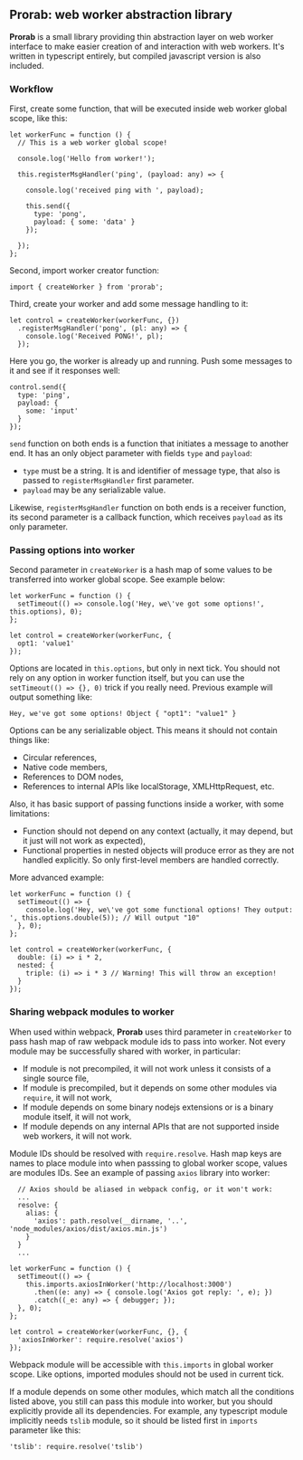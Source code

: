 ## Prorab: web worker abstraction library

**Prorab** is a small library providing thin abstraction layer on web worker interface to make easier creation of and interaction with web workers. It's written in typescript entirely, but compiled javascript version is also included.

### Workflow

First, create some function, that will be executed inside web worker global scope, like this:

```
let workerFunc = function () {
  // This is a web worker global scope!
  
  console.log('Hello from worker!');
  
  this.registerMsgHandler('ping', (payload: any) => {
  
    console.log('received ping with ', payload);
    
    this.send({
      type: 'pong',
      payload: { some: 'data' }
    });
    
  });
};

```

Second, import worker creator function:

```
import { createWorker } from 'prorab';
```

Third, create your worker and add some message handling to it:

```
let control = createWorker(workerFunc, {})
  .registerMsgHandler('pong', (pl: any) => {
    console.log('Received PONG!', pl);
  });
```

Here you go, the worker is already up and running. Push some messages to it and see if it responses well:

```
control.send({
  type: 'ping',
  payload: {
    some: 'input'
  }
});
```

`send` function on both ends is a function that initiates a message to another end. It has an only object parameter with fields `type` and `payload`:
- `type` must be a string. It is and identifier of message type, that also is passed to `registerMsgHandler` first parameter.
- `payload` may be any serializable value.

Likewise, `registerMsgHandler` function on both ends is a receiver function, its second parameter is a callback function, which receives `payload` as its only parameter.

### Passing options into worker

Second parameter in `createWorker` is a hash map of some values to be transferred into worker global scope. See example below:

```
let workerFunc = function () {
  setTimeout(() => console.log('Hey, we\'ve got some options!', this.options), 0);
};

let control = createWorker(workerFunc, {
  opt1: 'value1'
});

```

Options are located in `this.options`, but only in next tick. You should not rely on any option in worker function itself, but you can use the `setTimeout(() => {}, 0)` trick if you really need. Previous example will output something like:
```
Hey, we've got some options! Object { "opt1": "value1" }
```

Options can be any serializable object. This means it should not contain things like:
- Circular references,
- Native code members,
- References to DOM nodes,
- References to internal APIs like localStorage, XMLHttpRequest, etc.

Also, it has basic support of passing functions inside a worker, with some limitations:
- Function should not depend on any context (actually, it may depend, but it just will not work as expected),
- Functional properties in nested objects will produce error as they are not handled explicitly. So only first-level members are handled correctly.

More advanced example:

```
let workerFunc = function () {
  setTimeout(() => {
    console.log('Hey, we\'ve got some functional options! They output: ', this.options.double(5)); // Will output "10"
  }, 0);
};

let control = createWorker(workerFunc, {
  double: (i) => i * 2,
  nested: {
    triple: (i) => i * 3 // Warning! This will throw an exception!
  }
});

```

### Sharing webpack modules to worker

When used within webpack, **Prorab** uses third parameter in `createWorker` to pass hash map of raw webpack module ids to pass into worker. Not every module may be successfully shared with worker, in particular:
- If module is not precompiled, it will not work unless it consists of a single source file,
- If module is precompiled, but it depends on some other modules via `require`, it will not work,
- If module depends on some binary nodejs extensions or is a binary module itself, it will not work,
- If module depends on any internal APIs that are not supported inside web workers, it will not work.

Module IDs should be resolved with `require.resolve`. Hash map keys are names to place module into when passsing to global worker scope, values are modules IDs. See an example of passing `axios` library into worker:

```
  // Axios should be aliased in webpack config, or it won't work:
  ...
  resolve: {
    alias: {
      'axios': path.resolve(__dirname, '..', 'node_modules/axios/dist/axios.min.js')
    }
  }
  ...
```

```
let workerFunc = function () {
  setTimeout(() => {
    this.imports.axiosInWorker('http://localhost:3000')
      .then((e: any) => { console.log('Axios got reply: ', e); })
      .catch((_e: any) => { debugger; });
  }, 0);
};

let control = createWorker(workerFunc, {}, {
  'axiosInWorker': require.resolve('axios')
});
```

Webpack module will be accessible with `this.imports` in global worker scope. Like options, imported modules should not be used in current tick.

If a module depends on some other modules, which match all the conditions listed above, you still can pass this module into worker, but you should explicitly provide all its dependencies. For example, any typescript module implicitly needs `tslib` module, so it should be listed first in `imports` parameter like this:
```
'tslib': require.resolve('tslib')
```

